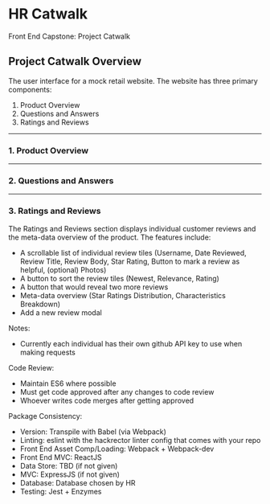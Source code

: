 # HR Catwalk
Front End Capstone: Project Catwalk

## Project Catwalk Overview
The user interface for a mock retail website. The website has three primary components: 
1. Product Overview 
2. Questions and Answers 
3. Ratings and Reviews 

---
### 1. Product Overview

---
### 2. Questions and Answers

---
### 3. Ratings and Reviews
The Ratings and Reviews section displays individual customer reviews and the meta-data overview of the product. The features include: 
- A scrollable list of individual review tiles (Username, Date Reviewed, Review Title, Review Body, Star Rating, Button to mark a review as helpful, (optional) Photos)
- A button to sort the review tiles (Newest, Relevance, Rating)
- A button that would reveal two more reviews
- Meta-data overview (Star Ratings Distribution, Characteristics Breakdown)
- Add a new review modal 


Notes:
- Currently each individual has their own github API key to use when making requests

Code Review:
- Maintain ES6 where possible
- Must get code approved after any changes to code review
- Whoever writes code merges after getting approved

Package Consistency:
- Version: Transpile with Babel (via Webpack)
- Linting: eslint with the hackrector linter config that comes with your repo
- Front End Asset Comp/Loading: Webpack + Webpack-dev
- Front End MVC: ReactJS
- Data Store: TBD (if not given)
- MVC: ExpressJS (if not given)
- Database: Database chosen by HR
- Testing: Jest + Enzymes





